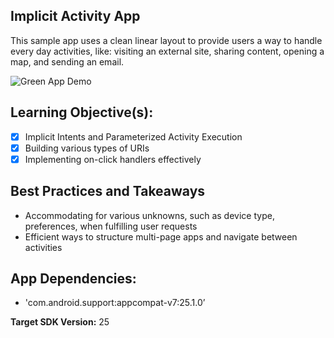 ## Implicit Activity App

This sample app uses a clean linear layout to provide users a way to handle every day activities, like: visiting an external site, sharing content, opening a map, and sending an email.
 

![Green App Demo](https://user-images.githubusercontent.com/7875284/38591485-f12be14e-3d04-11e8-8487-cd2625b861d9.gif)

## Learning Objective(s):

- [x] Implicit Intents and Parameterized Activity Execution
- [x] Building various types of URIs
- [x] Implementing on-click handlers effectively 

## Best Practices and Takeaways 
-	Accommodating for various unknowns, such as device type, preferences, when fulfilling user requests
- Efficient ways to structure multi-page apps and navigate between activities

## App Dependencies: 
-	'com.android.support:appcompat-v7:25.1.0’

**Target SDK Version:** 25
